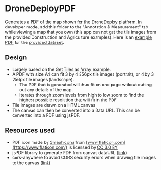 # DroneDeployPDF
Generates a PDF of the map shown for the DroneDeploy platform. In developer mode, add this folder to the "Annotation & Measurement" tab while viewing a map that you own (this app can not get the tile images from the provided Construction and Agriculture examples). Here is an [example PDF](https://github.com/MichaelTamaki/DroneDeployPDF/blob/readme/map.pdf) for the [provided dataset](https://dronedeploy.gitbooks.io/dronedeploy-apps/content/how-to-upload-an-example-project.html).

## Design
- Largely based on the [Get Tiles as Array example](https://dronedeploy.gitbooks.io/dronedeploy-apps/content/tiles/example-tiles-as-array.html).
- A PDF with size A4 can fit 3 by 4 256px tile images (portrait), or 4 by 3 256px tile images (landscape).
  - The PDF that is generated will thus fit on one page without cutting out any details of the map.
  - Iterates through zoom levels from high to low zoom to find the highest possible resolution that will fit in the PDF
- Tile images are drawn on a HTML canvas
- The canvas can then be converted into a Data URL. This can be converted into a PDF using jsPDF.

## Resources used
- PDF icon made by [Smashicons](https://www.flaticon.com/authors/smashicons) from [www.flaticon.com](https://www.flaticon.com/) is licensed by [CC 3.0 BY](http://creativecommons.org/licenses/by/3.0/)
- jsPDF library to generate PDF from canvas dataURL ([link](https://github.com/MrRio/jsPDF))
- cors-anywhere to avoid CORS security errors when drawing tile images to the canvas ([link](https://github.com/Rob--W/cors-anywhere))
